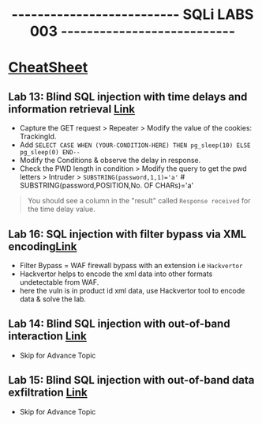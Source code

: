 <div align="center">
  <h1>-------------------------- SQLi LABS 003 ---------------------------</h1>
</div>

# [CheatSheet](https://portswigger.net/web-security/sql-injection/cheat-sheet)

## Lab 13: Blind SQL injection with time delays and information retrieval [Link](https://portswigger.net/web-security/sql-injection/blind/lab-time-delays-info-retrieval)
- Capture the GET request > Repeater > Modify the value of the cookies: TrackingId.
- Add `SELECT CASE WHEN (YOUR-CONDITION-HERE) THEN pg_sleep(10) ELSE pg_sleep(0) END--`
- Modify the Conditions & observe the delay in response.
- Check the PWD length in condition > Modify the query to get the pwd letters > Intruder > `SUBSTRING(password,1,1)='a'` # SUBSTRING(password,POSITION,No. OF CHARs)='a'
> You should see a column in the "result" called `Response received` for the time delay value.


## Lab 16: SQL injection with filter bypass via XML encoding[Link](https://portswigger.net/web-security/sql-injection/lab-sql-injection-with-filter-bypass-via-xml-encoding)
- Filter Bypass = WAF firewall bypass with an extension i.e `Hackvertor`
- Hackvertor helps to encode the xml data into other formats undetectable from WAF.
- here the vuln is in product id xml data, use Hackvertor tool to encode data & solve the lab.

## Lab 14: Blind SQL injection with out-of-band interaction [Link](https://portswigger.net/web-security/learning-paths/sql-injection/sql-injection-exploiting-blind-sql-injection-using-out-of-band-oast-techniques/sql-injection/blind/lab-out-of-band)
- Skip for Advance Topic


## Lab 15: Blind SQL injection with out-of-band data exfiltration [Link](https://portswigger.net/web-security/learning-paths/sql-injection/sql-injection-exploiting-blind-sql-injection-using-out-of-band-oast-techniques/sql-injection/blind/lab-out-of-band-data-exfiltration)
- Skip for Advance Topic
